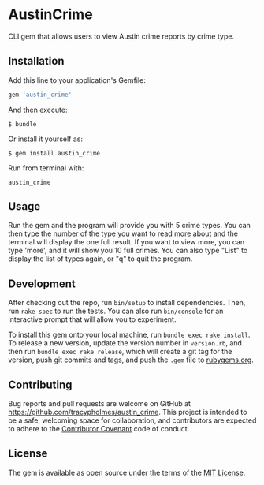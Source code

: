 # AustinCrime

CLI gem that allows users to view Austin crime reports by crime type.

## Installation

Add this line to your application's Gemfile:

```ruby
gem 'austin_crime'
```

And then execute:

    $ bundle

Or install it yourself as:

    $ gem install austin_crime

Run from terminal with:

    austin_crime

## Usage

Run the gem and the program will provide you with 5 crime types. You can then type the number of the type you want to read more about and the terminal will display the one full result. If you want to view more, you can type 'more', and it will show you 10 full crimes. You can also type "List" to display the list of types again,  or "q" to quit the program.

## Development

After checking out the repo, run `bin/setup` to install dependencies. Then, run `rake spec` to run the tests. You can also run `bin/console` for an interactive prompt that will allow you to experiment.

To install this gem onto your local machine, run `bundle exec rake install`. To release a new version, update the version number in `version.rb`, and then run `bundle exec rake release`, which will create a git tag for the version, push git commits and tags, and push the `.gem` file to [rubygems.org](https://rubygems.org).

## Contributing

Bug reports and pull requests are welcome on GitHub at https://github.com/tracypholmes/austin_crime. This project is intended to be a safe, welcoming space for collaboration, and contributors are expected to adhere to the [Contributor Covenant](http://contributor-covenant.org) code of conduct.


## License

The gem is available as open source under the terms of the [MIT License](http://opensource.org/licenses/MIT).
